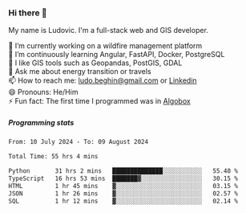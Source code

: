### Hi there 👋

My name is Ludovic. I'm a full-stack web and GIS developer.

 🔭 I’m currently working on a wildfire management platform<br/>
 🌱 I’m continuously learning Angular, FastAPI, Docker, PostgreSQL<br/>
 👯 I like GIS tools such as Geopandas, PostGIS, GDAL<br/>
 💬 Ask me about energy transition or travels<br/>
 📫 How to reach me: ludo.beghin@gmail.com or [Linkedin](https://www.linkedin.com/in/ludovic-beghin/)<br/>
 😄 Pronouns: He/Him<br/>
 ⚡ Fun fact: The first time I programmed was in [Algobox](https://fr.wikipedia.org/wiki/Algobox)<br/>

##### Programming stats
<!--START_SECTION:waka-->

```txt
From: 10 July 2024 - To: 09 August 2024

Total Time: 55 hrs 4 mins

Python       31 hrs 2 mins   ██████████████░░░░░░░░░░░   55.40 %
TypeScript   16 hrs 53 mins  ███████▓░░░░░░░░░░░░░░░░░   30.15 %
HTML         1 hr 45 mins    ▓░░░░░░░░░░░░░░░░░░░░░░░░   03.15 %
JSON         1 hr 26 mins    ▓░░░░░░░░░░░░░░░░░░░░░░░░   02.57 %
SQL          1 hr 12 mins    ▓░░░░░░░░░░░░░░░░░░░░░░░░   02.14 %
```

<!--END_SECTION:waka-->
